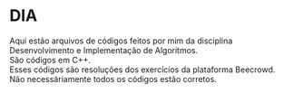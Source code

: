 # DIA
Aqui estão arquivos de códigos feitos por mim da disciplina Desenvolvimento e Implementação de Algoritmos.<br />
São códigos em C++.<br />
Esses códigos são resoluções dos exercícios da plataforma Beecrowd.<br />
Não necessáriamente todos os códigos estão corretos.
